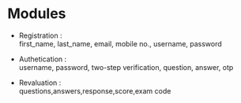 # Modules

- Registration :<br>
first_name, last_name, email, mobile no., username, password

- Authetication :<br>
username, password, two-step verification, question, answer, otp

- Revaluation :<br>
questions,answers,response,score,exam code
